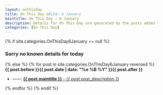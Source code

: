 ```yaml
---
layout: onthisday
title: On This Day &#124; 6 January
maintitle: On This Day — 6 January
description: Details for On This Day are genarated by the posts added to the website so the content is subject to changes/updates over time.
categories: [On This Day]
---
```


{% if site.categories.OnThisDay6January == null %}
<h3>Sorry no known details for today</h3>
{% else %}
{% for post in site.categories.OnThisDay6January reversed %}
<strong>{{ post.before }}{{ post.date | date: "%e %B %Y" }}{{ post.after }}</strong>
<ul>
<li> ——: <a class="{{ post.class }}" href="{{ post.url }}"><strong>{{ post.maintitle }}</strong> - {{ post.post_description }}</a></li>
</ul>
{% endfor %}
{% endif %}

